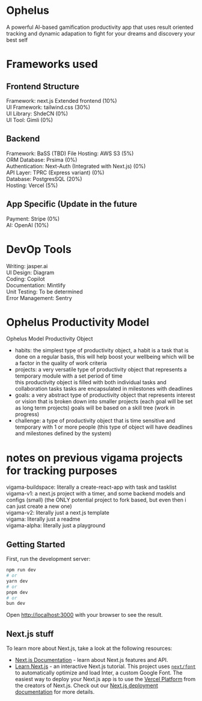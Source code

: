 # Ophelus
A powerful AI-based gamification productivity app that uses result oriented tracking and dynamic adapation to fight for your dreams and discovery your best self

# Frameworks used

## Frontend Structure
Framework: next.js Extended frontend (10%)  
UI Framework: tailwind.css (30%)  
UI Library: ShdeCN (0%)  
UI Tool: Gimli (0%)  

## Backend
Framework: BaSS (TBD)
File Hosting: AWS S3 (5%)  
ORM Database: Prsima (0%)  
Authentication: Next-Auth (Integrated with Next.js) (0%)  
API Layer: TPRC (Express variant) (0%)  
Database: PostgresSQL (20%)  
Hosting: Vercel (5%)  

## App Specific (Update in the future
Payment: Stripe (0%)  
AI: OpenAI (10%)  

# DevOp Tools
Writing: jasper.ai  
UI Design: Diagram  
Coding: Copilot  
Documentation: Mintlify  
Unit Testing: To be determined  
Error Management: Sentry  

# Ophelus Productivity Model
Ophelus Model Productivity Object  

- habits: the simplest type of productivity object, a habit is a task that is done on a regular basis, this will help boost your wellbeing which will be a factor in the quality of work criteria  
- projects: a very versatile type of productivity object that represents a temporary module with a set period of time  
  this productivity object is filled with both individual tasks and collaboration tasks tasks are encapsulated in milestones with deadlines  
- goals: a very abstract type of productivity object that represents interest or vision that is broken down into smaller projects (each goal will be set as long term projects) goals will be based on a skill tree (work in progress)  
- challenge: a type of productivity object that is time sensitive and temporary with 1 or more people (this type of object will have deadlines and milestones defined by the system)  

# notes on previous vigama projects for tracking purposes
vigama-buildspace: literally a create-react-app with task and tasklist  
vigama-v1: a next.js project with a timer, and some backend models and configs (small) (the ONLY potential project to fork based, but even then i can just create a new one)  
vigama-v2: literally just a next.js template  
vigama: literally just a readme  
vigama-alpha: literally just a playground  

## Getting Started

First, run the development server:

```bash
npm run dev
# or
yarn dev
# or
pnpm dev
# or
bun dev
```

Open [http://localhost:3000](http://localhost:3000) with your browser to see the result.

## Next.js stuff

To learn more about Next.js, take a look at the following resources:

- [Next.js Documentation](https://nextjs.org/docs) - learn about Next.js features and API.
- [Learn Next.js](https://nextjs.org/learn) - an interactive Next.js tutorial.
  This project uses [`next/font`](https://nextjs.org/docs/basic-features/font-optimization) to automatically optimize and load Inter, a custom Google Font.
  The easiest way to deploy your Next.js app is to use the [Vercel Platform](https://vercel.com/new?utm_medium=default-template&filter=next.js&utm_source=create-next-app&utm_campaign=create-next-app-readme) from the creators of Next.js.
  Check out our [Next.js deployment documentation](https://nextjs.org/docs/deployment) for more details.

